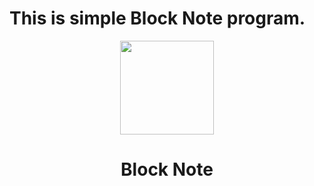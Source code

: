 <h1> This is simple  Block Note program. </h1>



<p align="center"><img src="https://cdn0.iconfinder.com/data/icons/news-and-magazine/512/blog-512.png"width = 150 /></p>

<h1 align="center"> Block Note</h>
